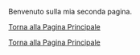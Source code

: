 
Benvenuto sulla mia seconda pagina.

[Torna alla Pagina Principale](README.md)

[Torna alla Pagina Principale](pag_1.md)
